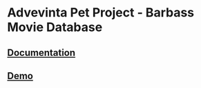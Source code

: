 # Advevinta Pet Project - Barbass Movie Database

## [Documentation](../README.md)

## [Demo](http://pet-project-schibsted-barbass-movie-database.surge.sh/)